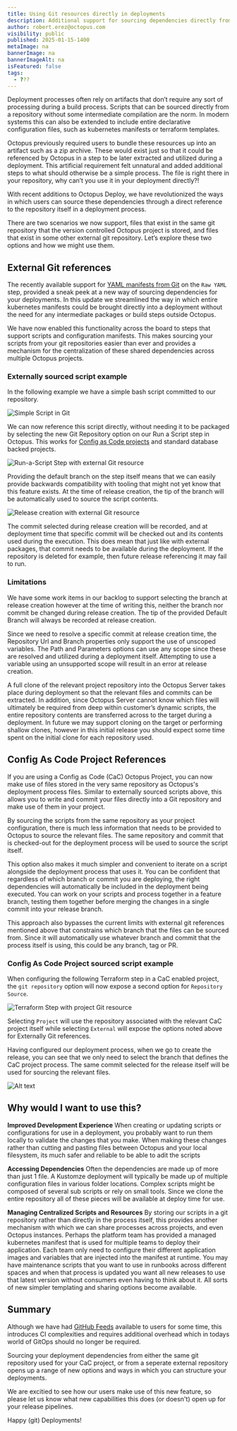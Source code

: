 ```yaml
---
title: Using Git resources directly in deployments
description: Additional support for sourcing dependencies directly from Git without intermediate packaging required
author: robert.erez@octopus.com
visibility: public
published: 2025-01-15-1400
metaImage: na
bannerImage: na
bannerImageAlt: na
isFeatured: false
tags: 
  - ???
---
```


Deployment processes often rely on artifacts that don’t require any sort of processing during a build process. Scripts that can be sourced directly from a repository without some intermediate compilation are the norm. In modern systems this can also be extended to include entire declarative configuration files, such as kubernetes manifests or terraform templates. 

Octopus previously required users to bundle these resources up into an artifact such as a zip archive. These would exist just so that it could be referenced by Octopus in a step to be later extracted and utilized during a deployment. This artificial requirement felt unnatural and added additional steps to what should otherwise be a simple process. The file is right there in your repository, why can’t you use it in your deployment directly?!

With recent additions to Octopus Deploy, we have revolutionized the ways in which users can source these dependencies through a direct reference to the repository itself in a deployment process.

There are two scenarios we now support, files that exist in the same git repository that the version controlled Octopus project is stored, and files that exist in some other external git repository. Let’s explore these two options and how we might use them.

## External Git references
The recently available support for [YAML manifests from Git](https://octopus.com/blog/manifests-from-git) on the `Raw YAML` step, provided a sneak peek at a new way of sourcing dependencies for your deployments. In this update we streamlined the way in which entire kubernetes manifests could be brought directly into a deployment without the need for any intermediate packages or build steps outside Octopus.

We have now enabled this functionality across the board to steps that support scripts and configuration manifests. This makes sourcing your scripts from your git repositories easier than ever and provides a mechanism for the centralization of these shared dependencies across multiple Octopus projects. 

### Externally sourced script example

In the following example we have a simple bash script committed to our repository.

![Simple Script in Git](external-git-bash.png)

We can now reference this script directly, without needing it to be packaged by selecting the new Git Repository option on our Run a Script step in Octopus. This works for [Config as Code projects](https://octopus.com/docs/projects/version-control) and standard database backed projects.

![Run-a-Script Step with external Git resource](external-git-run-a-script.png)

Providing the default branch on the step itself means that we can easily provide backwards compatibility with tooling that might not yet know that this feature exists. At the time of release creation, the tip of the branch will be automatically used to source the script contents. 

![Release creation with external Git resource](external-git-release-creation.png)

The commit selected during release creation will be recorded, and at deployment time that specific commit will be checked out and its contents used during the execution. This does mean that just like with external packages, that commit needs to be available during the deployment. If the repository is deleted for example, then future release referencing it may fail to run.

### Limitations
We have some work items in our backlog to support selecting the branch at release creation however at the time of writing this, neither the branch nor commit be changed during release creation. The tip of the provided Default Branch will always be recorded at release creation.

Since we need to resolve a specific commit at release creation time, the Repository Url and Branch properties only support the use of unscoped variables. The Path and Parameters options can use any scope since these are resolved and utilized during a deployment itself. Attempting to use a variable using an unsupported scope will result in an error at release creation.

A full clone of the relevant project repository into the Octopus Server takes place during deployment so that the relevant files and commits can be extracted. In addition, since Octopus Server cannot know which files will ultimately be required from deep within customer’s dynamic scripts, the entire repository contents are transferred across to the target during a deployment. In future we may support cloning on the target or performing shallow clones, however in this initial release you should expect some time spent on the initial clone for each repository used.

## Config As Code Project References

If you are using a Config as Code (CaC) Octopus Project, you can now make use of files stored in the very same repository as Octopus's deployment process files. Similar to externally sourced scripts above, this allows you to write and commit your files directly into a Git repository and make use of them in your project.

By sourcing the scripts from the same repository as your project configuration, there is much less information that needs to be provided to Octopus to source the relevant files. The same repository and commit that is checked-out for the deployment process will be used to source the script itself. 

This option also makes it much simpler and convenient to iterate on a script alongside the deployment process that uses it. You can be confident that regardless of which branch or commit you are deploying, the right dependencies will automatically be included in the deployment being executed. You can work on your scripts and process together in a feature branch, testing them together before merging the changes in a single commit into your release branch.

This approach also bypasses the current limits with external git references mentioned above that constrains which branch that the files can be sourced from. Since it will automatically use whatever branch and commit that the process itself is using, this could be any branch, tag or PR.

### Config As Code Project sourced script example

When configuring the following Terraform step in a CaC enabled project, the `git repository` option will now expose a second option for `Repository Source`. 

![Terraform Step with project Git resource](cac-git-terraform.png)

Selecting `Project` will use the repository associated with the relevant CaC project itself while selecting `External` will expose the options noted above for Externally Git references.

Having configured our deployment process, when we go to create the release, you can see that we only need to select the branch that defines the CaC project process. The same commit selected for the release itself will be used for sourcing the relevant files.

![Alt text](image.png)

## Why would I want to use this?

**Improved Development Experience**
When creating or updating scripts or configurations for use in a deployment, you probably want to run them locally to validate the changes that you make. When making these changes rather than cutting and pasting files between Octopus and your local filesystem, its much safer and reliable to be able to adit the scripts

**Accessing Dependencies**
Often the dependencies are made up of more than just 1 file. A Kustomze deployment will typically be made up of multiple configuration files in various folder locations. Complex scripts might be composed of several sub scripts or rely on small tools. Since we clone the entire repository all of these pieces will be available at deploy time for use.

**Managing Centralized Scripts and Resources**
By storing our scripts in a git repository rather than directly in the process itself, this provides another mechanism with which we can share processes across projects, and even Octopus instances. Perhaps the platform team has provided a managed kubernetes manifest that is used for multiple teams to deploy their application. Each team only need to configure their different application images and variables that are injected into the manifest at runtime. You may have maintenance scripts that you want to use in runbooks across different spaces and when that process is updated you want all new releases to use that latest version without consumers even having to think about it. All sorts of new simpler templating and sharing options become available.


## Summary
Although we have had [GitHub Feeds](https://octopus.com/docs/packaging-applications/package-repositories/github-feeds) available to users for some time, this introduces CI complexities and requires additional overhead which in todays world of GitOps should no longer be required.

Sourcing your deployment dependencies from either the same git repository used for your CaC project, or from a seperate external repository opens up a range of new options and ways in which you can structure your deployments.

We are excitied to see how our users make use of this new feature, so please let us know what new capabilities this does (or doesn't) open up for your release pipelines.

Happy (git) Deployments!